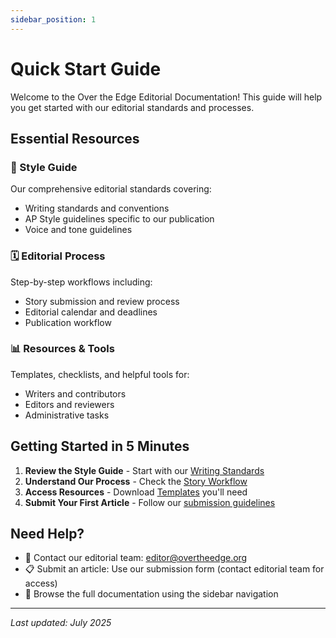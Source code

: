 ```yaml
---
sidebar_position: 1
---
```


# Quick Start Guide

Welcome to the Over the Edge Editorial Documentation! This guide will help you get started with our editorial standards and processes.

## Essential Resources

### 📝 Style Guide
Our comprehensive editorial standards covering:
- Writing standards and conventions
- AP Style guidelines specific to our publication
- Voice and tone guidelines

### 🗓️ Editorial Process
Step-by-step workflows including:
- Story submission and review process
- Editorial calendar and deadlines
- Publication workflow

### 📊 Resources & Tools
Templates, checklists, and helpful tools for:
- Writers and contributors
- Editors and reviewers
- Administrative tasks

## Getting Started in 5 Minutes

1. **Review the Style Guide** - Start with our [Writing Standards](/style-guide/writing-standards)
2. **Understand Our Process** - Check the [Story Workflow](/editorial-process/story-workflow)
3. **Access Resources** - Download [Templates](/resources/templates) you'll need
4. **Submit Your First Article** - Follow our [submission guidelines](/editorial-process/story-workflow)

## Need Help?

- 📧 Contact our editorial team: [editor@overtheedge.org](mailto:editor@overtheedge.org)
- 📋 Submit an article: Use our submission form (contact editorial team for access)
- 📖 Browse the full documentation using the sidebar navigation

---

*Last updated: July 2025*
